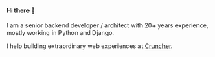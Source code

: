 #### Hi there 👋

I am a senior backend developer / architect with 20+ years experience, mostly working in Python and Django.

I help building extraordinary web experiences at <a href="https://github.com/cruncher/">Cruncher</a>.


<!--
**mbi/mbi** is a ✨ _special_ ✨ repository because its `README.md` (this file) appears on your GitHub profile.

Here are some ideas to get you started:

- 🔭 I’m currently working on ...
- 🌱 I’m currently learning ...
- 👯 I’m looking to collaborate on ...
- 🤔 I’m looking for help with ...
- 💬 Ask me about ...
- 📫 How to reach me: ...
- 😄 Pronouns: ...
- ⚡ Fun fact: ...
-->
